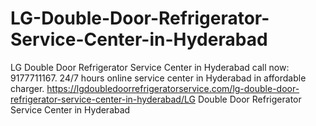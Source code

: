 # LG-Double-Door-Refrigerator-Service-Center-in-Hyderabad
 LG Double Door Refrigerator Service Center in Hyderabad call now: 9177711167. 24/7 hours online service center in Hyderabad in affordable charger.   https://lgdoubledoorrefrigeratorservice.com/lg-double-door-refrigerator-service-center-in-hyderabad/LG Double Door Refrigerator Service Center in Hyderabad
